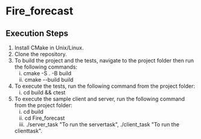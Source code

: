 # Fire_forecast

## Execution Steps

1. Install CMake in Unix/Linux.<br />
2. Clone the repository.<br />
3. To build the project and the tests, navigate to the project folder then run the following commands:<br />
&nbsp;&nbsp; i. cmake -S . -B build<br />
&nbsp;&nbsp; ii. cmake --build build<br />
4. To execute the tests, run the following command from the project folder:<br />
&nbsp;&nbsp; i. cd build && ctest<br />
5. To execute the sample client and server, run the following command from the project folder:<br />
&nbsp;&nbsp; i. cd build<br />
&nbsp;&nbsp; ii. cd Fire_forecast<br />
&nbsp;&nbsp; iii. ./server_task  "To run the servertask", ./client_task "To run the clienttask".<br />
              
